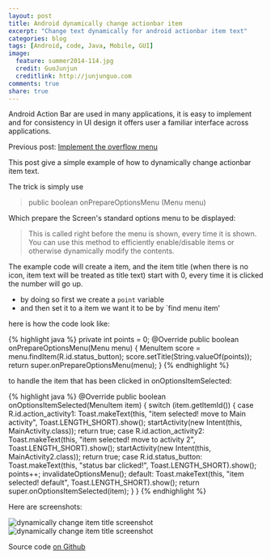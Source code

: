 ```yaml
---
layout: post
title: Android dynamically change actionbar item
excerpt: "Change text dynamically for android actionbar item text"
categories: blog
tags: [Android, code, Java, Mobile, GUI]
image:
  feature: summer2014-114.jpg
  credit: GuoJunjun
  creditlink: http://junjunguo.com
comments: true
share: true
---
```



Android Action Bar are used in many applications, it is easy to implement and for consistency in UI design it offers user a familiar interface across applications.

Previous post: [Implement the overflow menu](http://junjunguo.com/articles/android-activitybar-menu/)

This post give a simple example of how to dynamically change actionbar item text. 

The trick is simply use

> public boolean onPrepareOptionsMenu (Menu menu)

Which prepare the Screen's standard options menu to be displayed:

> This is called right before the menu is shown, every time it is shown. You can use this method to efficiently enable/disable items or otherwise dynamically modify the contents.

The example code will create a item, and the item title (when there is no icon, item text will be treated as title text) 
start with 0, every time it is clicked the number will go up.

* by doing so first we create a `point` variable
* and then set it to a item we want it to be by `find menu item'

here is how the code look like:

{% highlight java %}
private int points = 0;
@Override public boolean onPrepareOptionsMenu(Menu menu) {
    MenuItem score = menu.findItem(R.id.status_button);
    score.setTitle(String.valueOf(points));
    return super.onPrepareOptionsMenu(menu);
}
{% endhighlight %}

to handle the item that has been clicked in onOptionsItemSelected:

{% highlight java %}
@Override
public boolean onOptionsItemSelected(MenuItem item) {
    switch (item.getItemId()) {
        case R.id.action_activity1:
            Toast.makeText(this, "item selected! move to Main activity", Toast.LENGTH_SHORT).show();
            startActivity(new Intent(this, MainActivity.class));
            return true;
        case R.id.action_activity2:
            Toast.makeText(this, "item selected! move to activity 2", Toast.LENGTH_SHORT).show();
            startActivity(new Intent(this, MainActivity2.class));
            return true;
        case R.id.status_button:
            Toast.makeText(this, "status bar clicked!", Toast.LENGTH_SHORT).show();
            points++;
            invalidateOptionsMenu();
        default:
            Toast.makeText(this, "item selected! default", Toast.LENGTH_SHORT).show();
            return super.onOptionsItemSelected(item);
    }
}
{% endhighlight %}

Here are screenshots:

![dynamically change item title screenshot](https://raw.githubusercontent.com/junjunguo/android/master/AndroidMenubar/itemhandle0.png)
![dynamically change item title screenshot](https://raw.githubusercontent.com/junjunguo/android/master/AndroidMenubar/itemhandle12.png)


Source code [on Github](https://github.com/junjunguo/android/tree/master/AndroidMenubar)